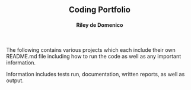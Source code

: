 <div align="center">
<a href="https://github.com/rdedo099/Portfolio">
</a>
<h2>Coding Portfolio</h3>
<h4>Riley de Domenico</h4>
</div>
<div>
<p>
<br/>

The following contains various projects which each include their own README.md file including how to run the code as well as any important information.

Information includes tests run, documentation, written reports, as well as output.
